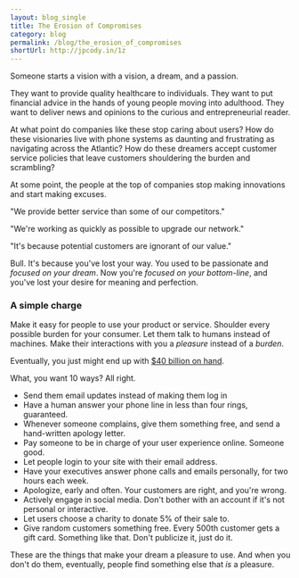 ```yaml
---
layout: blog_single
title: The Erosion of Compromises
category: blog
permalink: /blog/the_erosion_of_compromises
shortUrl: http://jpcody.in/1z
---
```

<p>Someone starts a vision with a vision, a dream, and a passion.</p>
<p>They want to provide quality healthcare to individuals. They want to put financial advice in the hands of young people moving into adulthood. They want to deliver news and opinions to the curious and entrepreneurial reader.</p>
<p>At what point do companies like these stop caring about users? How do these visionaries live with phone systems as daunting and frustrating as navigating across the Atlantic? How do these dreamers accept customer service policies that leave customers shouldering the burden and scrambling?</p>
<p class="big_quote">At some point, the people at the top of companies stop making innovations and start making excuses.</p>
<p>"We provide better service than some of our competitors."</p>
<p>"We're working as quickly as possible to upgrade our network."</p>
<p>"It's because potential customers are ignorant of our value."</p>
<p>Bull. It's because you've lost your way. You used to be passionate and <em>focused on your dream</em>. Now you're <em>focused on your bottom-line</em>, and you've lost your desire for meaning and perfection.</p>
<h3>A simple charge</h3>
<p>Make it easy for people to use your product or service. Shoulder every possible burden for your consumer. Let them talk to humans instead of machines. Make their interactions with you a <em>pleasure</em> instead of a <em>burden</em>.</p>
<p>Eventually, you just might end up with <a href="http://www.businessweek.com/technology/ByteOfTheApple/blog/archives/2010/01/almost_40_billi.html">$40 billion on hand</a>.</p>
<p>What, you want 10 ways? All right.</p>
<ul>
    <li>Send them email updates instead of making them log in</li>
    <li>Have a human answer your phone line in less than four rings, guaranteed.</li>
    <li>Whenever someone complains, give them something free, and send a hand-written apology letter.</li>
    <li>Pay someone to be in charge of your user experience online. Someone good.</li>
    <li>Let people login to your site with their email address.</li>
    <li>Have your executives answer phone calls and emails personally, for two hours each week.</li>
    <li>Apologize, early and often. Your customers are right, and you're wrong.</li>
    <li>Actively engage in social media. Don't bother with an account if it's not personal or interactive.</li>
    <li>Let users choose a charity to donate 5% of their sale to.</li>
    <li>Give random customers something free. Every 500th customer gets a gift card. Something like that. Don't publicize it, just do it.</li>
</ul>
<p>These are the things that make your dream a pleasure to use. And when you don't do them, eventually, people find something else that <em>is</em> a pleasure.</p>
